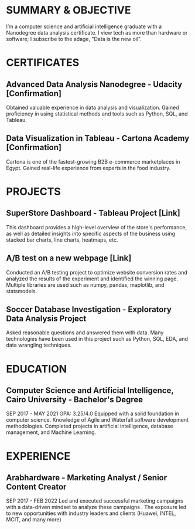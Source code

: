 # SUMMARY & OBJECTIVE
I’m a computer science and artificial intelligence graduate with a Nanodegree data analysis certificate. I view tech as more than hardware or software; I subscribe to the adage, "Data is the new oil”. 

# CERTIFICATES
## Advanced Data Analysis Nanodegree - Udacity  [Confirmation]
Obtained valuable experience in data analysis and visualization.
Gained proficiency in using statistical methods and tools such as Python, SQL, and Tableau.
## Data Visualization in Tableau - Cartona Academy  [Confirmation]
Cartona is one of the fastest-growing B2B e-commerce marketplaces in Egypt.
Gained real-life experience from experts in the food industry.

# PROJECTS
## SuperStore Dashboard  - Tableau Project  [Link]
This dashboard provides a high-level overview of the store's performance, as well as detailed insights into specific aspects of the business using stacked bar charts, line charts, heatmaps, etc.
## A/B test on a new webpage  [Link]
Conducted an A/B testing project to optimize website conversion rates and analyzed the results of the experiment and identified the winning page. Multiple libraries are used such as numpy, pandas, maplotlib, and statsmodels.
## Soccer Database Investigation - Exploratory Data Analysis Project
Asked reasonable questions and answered them with data. Many technologies have been used in this project such as Python, SQL, EDA, and data wrangling techniques.

# EDUCATION
## Computer Science and Artificial Intelligence, Cairo University - Bachelor's Degree
SEP 2017 - MAY 2021
GPA: 3.25/4.0
Equipped with a solid foundation in computer science.
Knowledge of Agile and Waterfall software development methodologies.
Completed projects in artificial intelligence, database management, and Machine Learning.
# EXPERIENCE
## Arabhardware - Marketing Analyst / Senior Content Creator
SEP 2017 - FEB 2022
Led and executed successful marketing campaigns with a data-driven mindset to analyze these campaigns .
The exposure led to new opportunities with industry leaders and clients (Huawei, INTEL, MCIT, and many more)
